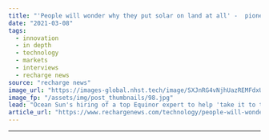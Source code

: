 ```yaml
---
title: "'People will wonder why they put solar on land at all' -  pioneer says floating PV can beat wind"
date: "2021-03-08"
tags: 
  - innovation
  - in depth
  - technology
  - markets
  - interviews
  - recharge news
source: "recharge news"
image_url: "https://images-global.nhst.tech/image/SXJnRG4vNjhUazREMFdxUUsxdUV3SXoxbVVMZWx5NWxwUmYrOXoxSXRDZz0=/nhst/binary/c9cd135ba46592e851834573f120e29a"
image_fp: "/assets/img/post_thumbnails/98.jpg"
lead: "Ocean Sun's hiring of a top Equinor expert to help 'take it to the next level' reflects its ambition to play a key role in the energy transition, says CEO Børge Bjørneklett"
article_url: "https://www.rechargenews.com/technology/people-will-wonder-why-they-put-solar-on-land-at-all-pioneer-says-floating-pv-can-beat-wind/2-1-976142"
---
```


---
